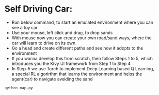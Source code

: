 # Self Driving Car:
- Run below command, to start an emulated environment where you can see a toy car
- Use your mouse, left click and drag, to drop sands
- With mouse now you can create your own road/sand ways, where the car will learn to drive on its own.
- Go a head and create different paths and see how it adopts to the environment
- If you wanna develop this from scratch, then follow Steps 1 to 5, which introduces you the Kivy UI framework from Step 1 to Step 4 
- In Step-5 we use Torch to implement Deep Learning based Q Learning, a special RL algorirthm that learns the environment and helps the agent(car) to navigate avoiding the sand

```
python map.py
```


